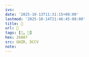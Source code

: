 ```yaml
---
ivs:
date: '2025-10-13T11:31:15+08:00'
lastmod: '2025-10-14T21:46:45-08:00'
title: 󰨲
url: 󰨲
tags: [𦪇, 𦪇]
hex: 26A87
src: GHZR, DCCV
note:
---
```

